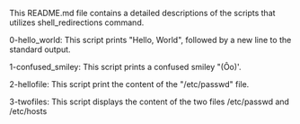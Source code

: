 This README.md file contains a detailed descriptions of the scripts that utilizes shell_redirections command.

  0-hello_world: This script prints "Hello, World", followed by a new line to the standard output.

  1-confused_smiley: This script prints a confused smiley "(Ôo)'.

  2-hellofile: This script print the content of the "/etc/passwd" file.

  3-twofiles: This script displays the content of the two files /etc/passwd and /etc/hosts
